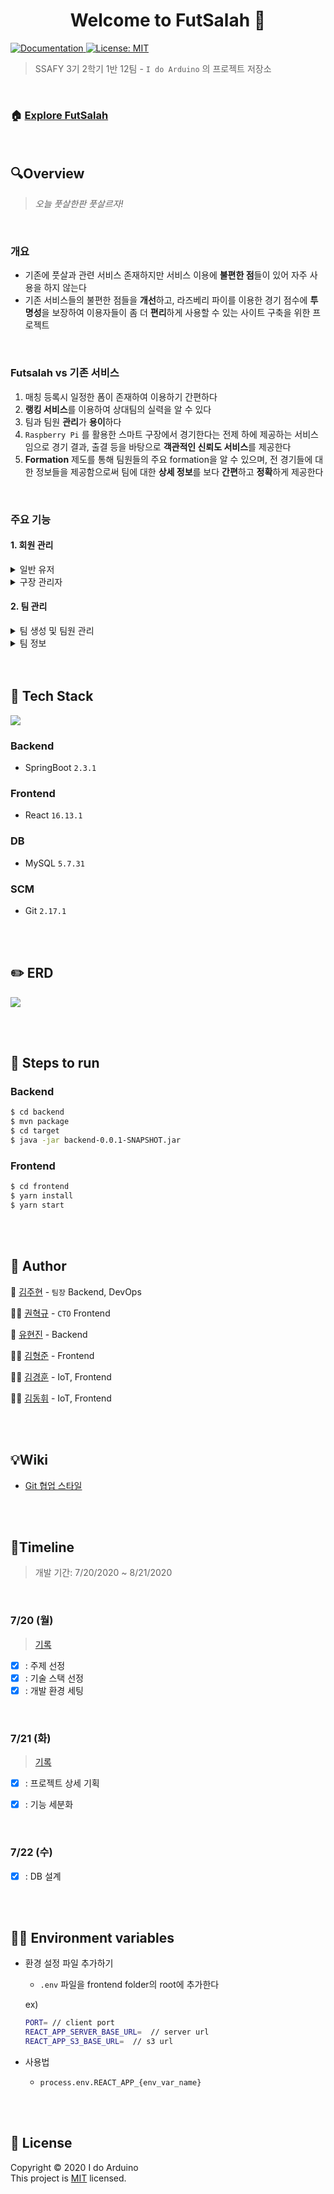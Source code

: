 <h1 align="center">Welcome to FutSalah 👋</h1>
<p>
  <a href="https://github.com/chloe-codes1/Ms.Movie#readme" target="_blank">
    <img alt="Documentation" src="https://img.shields.io/badge/documentation-yes-brightgreen.svg" />
  </a>
  <a href="https://github.com/chloe-codes1/Ms.Movie/blob/master/LICENSE.md" target="_blank">
    <img alt="License: MIT" src="https://img.shields.io/badge/License-MIT-yellow.svg" />
  </a>
</p>

> SSAFY 3기 2학기 1반 12팀 - `I do Arduino` 의 프로젝트 저장소

<br>

### 🏠 [Explore FutSalah](http://i3a112.p.ssafy.io/)

<br>

## :mag: ​Overview

> _오늘 풋살한판 풋살르자!_

<br>

### 개요

- 기존에 풋살과 관련 서비스 존재하지만 서비스 이용에 **불편한 점**들이 있어 자주 사용을 하지 않는다
- 기존 서비스들의 불편한 점들을 **개선**하고, 라즈베리 파이를 이용한 경기 점수에 **투명성**을 보장하여 이용자들이 좀 더 **편리**하게 사용할 수 있는 사이트 구축을 위한 프로젝트

<br>

### Futsalah vs 기존 서비스 

1. 매칭 등록시 일정한 폼이 존재하여 이용하기 간편하다
2. **랭킹 서비스**를 이용하여 상대팀의 실력을 알 수 있다
3. 팀과 팀원 **관리**가 **용이**하다
4. `Raspberry Pi` 를 활용한 스마트 구장에서 경기한다는 전제 하에 제공하는 서비스 임으로 경기 결과, 출결 등을 바탕으로 **객관적인 신뢰도 서비스**를 제공한다
5. **Formation** 제도를 통해 팀원들의 주요 formation을 알 수 있으며, 전 경기들에 대한 정보들을 제공함으로써 팀에 대한 **상세 정보**를 보다 **간편**하고 **정확**하게 제공한다

<br>

### 주요 기능

#### 1. 회원 관리

<details>
<summary>일반 유저</summary>
<ol>
<li> 소셜 로그인(카카오, 구글)을 통해서 쉽게 회원가입이 가능하다. </li>
<li> 회원정보 탭에서 프로필 사진, 출생 연도, 포지션, 키, 몸무게 정보를 변결할 수 있다. </li>
<li> 로그인하면 생기는 나의 팀 탭에서 내가 속해있는 팀의 목록을 볼 수 있다. </li>
<li> 나의 팀 목록에서 팀 목록을 클릭하면 해당 팀의 상세 정보 페이지로 이동한다.</li>
<li> 팀 나가기를 통해 팀 탈퇴가 가능하다.  </li>
</div>
</details>

<details>
<summary>구장 관리자</summary>
<ol>
<li> 구장 주인의 계정으로 로그인하면 해당구장의 경기 일정을 알 수 있다.  </li>
<li> 경기 리스트를 클릭하면 홈팀, 상대팀의 이름과 qr코드를 인식한 후 두팀 모두 인식한다면 경기를 시작한다.  </li>
<li> 라즈베리파이와 연동되어 경기장에서 골을 넣게 되면 해당 팀의 점수가 올라간다.  </li>
</div>
</details>

#### 2. 팀 관리

<details>
<summary>팀 생성 및 팀원 관리</summary>
<ol>
<li> 팀을 생성할 때 팀 이름에 대한 중복 검사를 한 후 중복된 이름이 없다면 이름, 지역, 프로필을 입력하여 등록할 수 있다.  </li>
<li> 팀원을 추가할 때 해당 유저에게 이메일로 요청이 간다.  </li>
<li> 리더인 팀원이 팀을 탈퇴할 경우, 가장 오래된  유저에게 리더를 넘겨주고 탈퇴한다. </li>
</div>
</details>

<details>
<summary>팀 정보</summary>
<ol>
<li> 팀 마다 고유의 QR 코드가 존재한다. 이때 이 코드는 팀에 속한 사람만이 확인 가능하다. (QR 코드는 경기장에서 출결할 때 사용된다.)</li>
<li> 포메이션을 drag & drop 으로 표시할 수있다.   </li>
<li> 경기전적 탭에서 현재까지 경기 결과들을 알 수 있다.  </li>
<li> 팀 정보에서는 팀에 속한 모든 팀원들을 알 수 있다. </li>
</div>
</details>





<br>

<br>

## :wrench: ​Tech Stack

![](./images/techstack.PNG)

### Backend

- SpringBoot  `2.3.1`

### Frontend

- React  `16.13.1`

### DB

- MySQL  `5.7.31`

### SCM

- Git  `2.17.1`

<br>
<br>

## :pencil2: ERD

![](./images/erd.png)





<br>

<br>

## :runner: Steps to run

### Backend

```bash
$ cd backend
$ mvn package
$ cd target
$ java -jar backend-0.0.1-SNAPSHOT.jar
```

### Frontend

```bash
$ cd frontend
$ yarn install 
$ yarn start
```

<br>

<br>

## 👤 Author 

:information_desk_person: ​[김주현](https://github.com/chloe-codes1) - `팀장`  Backend, DevOps

🙋‍♂️ [권혁규](https://github.com/klw940) - `CTO`  Frontend

:raising_hand: ​[유현진](https://github.com/guswls) - Backend

🙆‍♂️ [김형준](https://github.com/hyungjun268) - Frontend

💁‍♂️ [김경훈](https://github.com/oogg7754) - IoT, Frontend

🙋‍♂️ [김동휘](https://github.com/wheeking) - IoT, Frontend

<br>

<br>

## :bulb: ​Wiki 

- [Git 협업 스타일](/docs/Git_협업_스타일.md)

<br>

<br>

## :date: ​Timeline

> 개발 기간: 7/20/2020 ~ 8/21/2020

<br>

### 7/20 (월)

> [기록](/docs/0720_주제선정.md)

- [x] : 주제 선정
- [x] : 기술 스택 선정
- [x] : 개발 환경 세팅

<br>

### 7/21 (화)

> [기록](/docs/0721_기능_세분화.md)

- [x] : 프로젝트 상세 기획

- [x] : 기능 세분화

<br>

### 7/22 (수)

- [x] : DB 설계

<br>
<br>

## 🧚‍♀️ Environment variables 

- 환경 설정 파일 추가하기

  - `.env` 파일을 frontend folder의 root에 추가한다

  ex) 

  ```bash
  PORT= // client port
  REACT_APP_SERVER_BASE_URL=  // server url
  REACT_APP_S3_BASE_URL=  // s3 url
  ```

- 사용법
  
  - `process.env.REACT_APP_{env_var_name}`

<br>

<br>

## 📝 License

Copyright © 2020  I do Arduino <br />
This project is [MIT](https://lab.ssafy.com/s03-webmobile3-sub3/s03p13a112/blob/master/LICENSE) licensed.